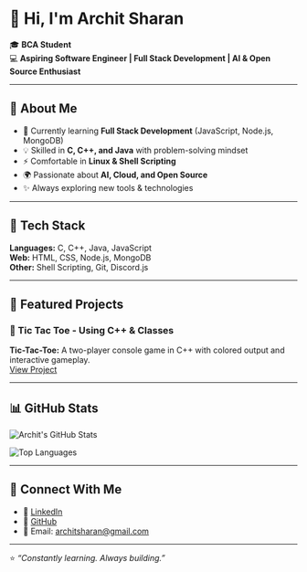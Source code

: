 # 👋 Hi, I'm Archit Sharan  

🎓 **BCA Student**  
💻 **Aspiring Software Engineer | Full Stack Development | AI & Open Source Enthusiast**  

---

## 🚀 About Me
- 🌱 Currently learning **Full Stack Development** (JavaScript, Node.js, MongoDB)  
- 💡 Skilled in **C, C++, and Java** with problem-solving mindset  
- ⚡ Comfortable in **Linux & Shell Scripting**  
- 🌍 Passionate about **AI, Cloud, and Open Source**  
- ✨ Always exploring new tools & technologies  

---

## 🔧 Tech Stack
**Languages:** C, C++, Java, JavaScript  
**Web:** HTML, CSS, Node.js, MongoDB  
**Other:** Shell Scripting, Git, Discord.js  

---

## 📌 Featured Projects
### 🔹 Tic Tac Toe - Using C++ & Classes
**Tic-Tac-Toe:** A two-player console game in C++ with colored output and interactive gameplay.  
[View Project](https://github.com/architsharan/tic-tac-toe)

---

## 📊 GitHub Stats
![Archit's GitHub Stats](https://github-readme-stats.vercel.app/api?username=architsharan&show_icons=true&theme=tokyonight)  

![Top Languages](https://github-readme-stats.vercel.app/api/top-langs/?username=architsharan&layout=compact&theme=tokyonight)  

---

## 🔗 Connect With Me  
- 💼 [LinkedIn](https://www.linkedin.com/in/archit-sharan-3a4062361)  
- 🐙 [GitHub](https://github.com/architsharan)  
- 📧 Email: architsharan@gmail.com  

---
⭐️ *“Constantly learning. Always building.”*
